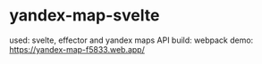 # yandex-map-svelte
used: svelte, effector and yandex  maps API 
build: webpack
demo: https://yandex-map-f5833.web.app/
